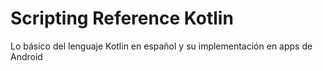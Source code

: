 # Scripting Reference Kotlin
Lo básico del lenguaje Kotlin en español y su implementación en apps de Android
